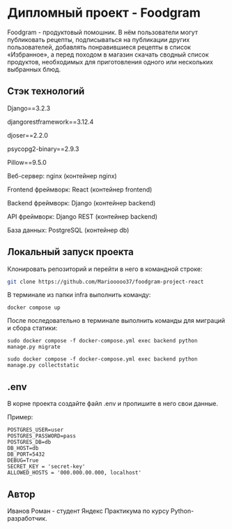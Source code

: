 # Дипломный проект - Foodgram


Foodgram - продуктовый помошник. В нём пользователи могут публиковать рецепты, подписываться на публикации других пользователей, добавлять понравившиеся рецепты в список «Избранное», а перед походом в магазин скачать сводный список продуктов, необходимых для приготовления одного или нескольких выбранных блюд.




## **Стэк технологий**

Django==3.2.3

djangorestframework==3.12.4

djoser==2.2.0

psycopg2-binary==2.9.3

Pillow==9.5.0

Веб-сервер: nginx (контейнер nginx)

Frontend фреймворк: React (контейнер frontend)

Backend фреймворк: Django (контейнер backend)

API фреймворк: Django REST (контейнер backend)

База данных: PostgreSQL (контейнер db)

## Локальный запуск проекта

Клонировать репозиторий и перейти в него в командной строке:

```bash
git clone https://github.com/Mariooooo37/foodgram-project-react
```

В терминале из папки infra выполнить команду:

```
docker compose up
```

После последовательно в терминале выполнить команды для миграций и сбора статики:

```
sudo docker compose -f docker-compose.yml exec backend python manage.py migrate

sudo docker compose -f docker-compose.yml exec backend python manage.py collectstatic

```

## .env

В корне проекта создайте файл .env и пропишите в него свои данные.

Пример:

```
POSTGRES_USER=user
POSTGRES_PASSWORD=pass
POSTGRES_DB=db
DB_HOST=db
DB_PORT=5432
DEBUG=True
SECRET_KEY = 'secret-key'
ALLOWED_HOSTS = '000.000.00.000, localhost'
```

## Автор
Иванов Роман - студент Яндекс Практикума по курсу Python-разработчик.
